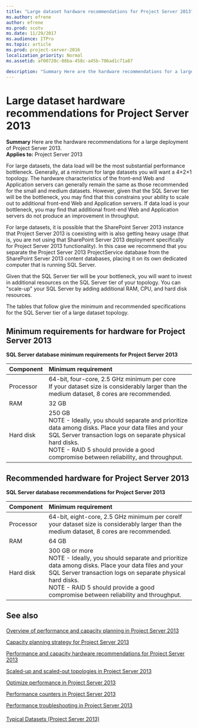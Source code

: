 ```yaml
---
title: "Large dataset hardware recommendations for Project Server 2013"
ms.author: efrene
author: efrene
ms.prod: scotv
ms.date: 11/29/2017
ms.audience: ITPro
ms.topic: article
ms.prod: project-server-2016
localization_priority: Normal
ms.assetid: af00720c-08ba-458c-a45b-706ad1c71a87

description: "Summary Here are the hardware recommendations for a large deployment of Project Server 2013."
---
```


# Large dataset hardware recommendations for Project Server 2013
 
 **Summary** Here are the hardware recommendations for a large deployment of Project Server 2013.<br/>
**Applies to:** Project Server 2013
  
For large datasets, the data load will be the most substantial performance bottleneck. Generally, at a minimum for large datasets you will want a 4×2×1 topology. The hardware characteristics of the front-end Web and Application servers can generally remain the same as those recommended for the small and medium datasets. However, given that the SQL Server tier will be the bottleneck, you may find that this constrains your ability to scale out to additional front-end Web and Application servers. If data load is your bottleneck, you may find that additional front-end Web and Application servers do not produce an improvement in throughput. 
  
For large datasets, it is possible that the SharePoint Server 2013 instance that Project Server 2013 is coexisting with is also getting heavy usage (that is, you are not using that SharePoint Server 2013 deployment specifically for Project Server 2013 functionality). In this case we recommend that you separate the Project Server 2013 ProjectService database from the SharePoint Server 2013 content databases, placing it on its own dedicated computer that is running SQL Server. 
  
Given that the SQL Server tier will be your bottleneck, you will want to invest in additional resources on the SQL Server tier of your topology. You can "scale-up" your SQL Server by adding additional RAM, CPU, and hard disk resources.
  
The tables that follow give the minimum and recommended specifications for the SQL Server tier of a large dataset topology. 
  
## Minimum requirements for hardware for Project Server 2013

**SQL Server database minimum requirements for Project Server 2013**

|**Component**|**Minimum requirement**|
|:-----|:-----|
|Processor  <br/> |64-bit, four-core, 2.5 GHz minimum per core  <br/> If your dataset size is considerably larger than the medium dataset, 8 cores are recommended.  <br/> |
|RAM  <br/> |32 GB  <br/> |
|Hard disk  <br/> |250 GB  <br/> NOTE - Ideally, you should separate and prioritize data among disks. Place your data files and your SQL Server transaction logs on separate physical hard disks.<br/> NOTE - RAID 5 should provide a good compromise between reliability, and throughput.           |
   
## Recommended hardware for Project Server 2013

**SQL Server database recommendations for Project Server 2013**

|**Component**|**Minimum requirement**|
|:-----|:-----|
|Processor |64-bit, eight-core, 2.5 GHz minimum per coreIf your dataset size is considerably larger than the medium dataset, 8 cores are recommended.|
|RAM|64 GB |
|Hard disk|300 GB or more <br/> NOTE - Ideally, you should separate and prioritize data among disks. Place your data files and your SQL Server transaction logs on separate physical hard disks. <br/> NOTE - RAID 5 should provide a good compromise between reliability and throughput.           |
   
## See also

#### 

[Overview of performance and capacity planning in Project Server 2013](overview-of-performance-and-capacity-planning-in-project-server-2013.md)
  
[Capacity planning strategy for Project Server 2013](capacity-planning-strategy-for-project-server-2013.md)
  
[Performance and capacity hardware recommendations for Project Server 2013](performance-and-capacity-hardware-recommendations-for-project-server-2013.md)
  
[Scaled-up and scaled-out topologies in Project Server 2013](scaled-up-and-scaled-out-topologies-in-project-server-2013.md)
  
[Optimize performance in Project Server 2013](optimize-performance-in-project-server-2013.md)
  
[Performance counters in Project Server 2013](performance-counters-in-project-server-2013.md)
  
[Performance troubleshooting in Project Server 2013](performance-troubleshooting-in-project-server-2013.md)
#### 

[Typical Datasets (Project Server 2013)](http://technet.microsoft.com/library/e2a0a4b6-0bda-468e-aeca-00f2807bf644.aspx)


